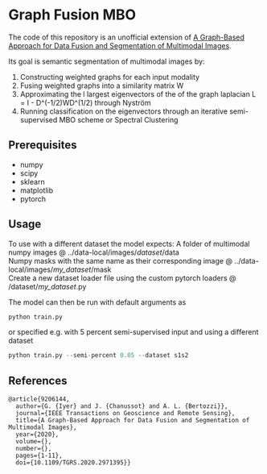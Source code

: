 # Graph Fusion MBO
The code of this repository is an unofficial extension of [A Graph-Based Approach for Data Fusion and Segmentation of Multimodal Images](https://ieeexplore.ieee.org/document/9206144).

Its goal is semantic segmentation of multimodal images by:
1. Constructing weighted graphs for each input modality
2. Fusing weighted graphs into a similarity matrix W
3. Approximating the l largest eigenvectors of the of the graph laplacian L = I - D^(-1/2)WD^(1/2) through Nyström
4. Running classification on the eigenvectors through an iterative semi-supervised MBO scheme or Spectral Clustering

## Prerequisites
- numpy
- scipy
- sklearn
- matplotlib
- pytorch

## Usage
To use with a different dataset the model expects:
A folder of multimodal numpy images @ ../data-local/images/*dataset*/data  
Numpy masks with the same name as their corresponding image @ ../data-local/images/*my_dataset*/mask  
Create a new dataset loader file using the custom pytorch loaders @ /dataset/*my_dataset*.py  

The model can then be run with default arguments as
```python
python train.py
```
or specified e.g. with 5 percent semi-supervised input and using a different dataset
```python
python train.py --semi-percent 0.05 --dataset s1s2
```

## References
```
@article{9206144,
  author={G. {Iyer} and J. {Chanussot} and A. L. {Bertozzi}},
  journal={IEEE Transactions on Geoscience and Remote Sensing}, 
  title={A Graph-Based Approach for Data Fusion and Segmentation of Multimodal Images}, 
  year={2020},
  volume={},
  number={},
  pages={1-11},
  doi={10.1109/TGRS.2020.2971395}}
```
